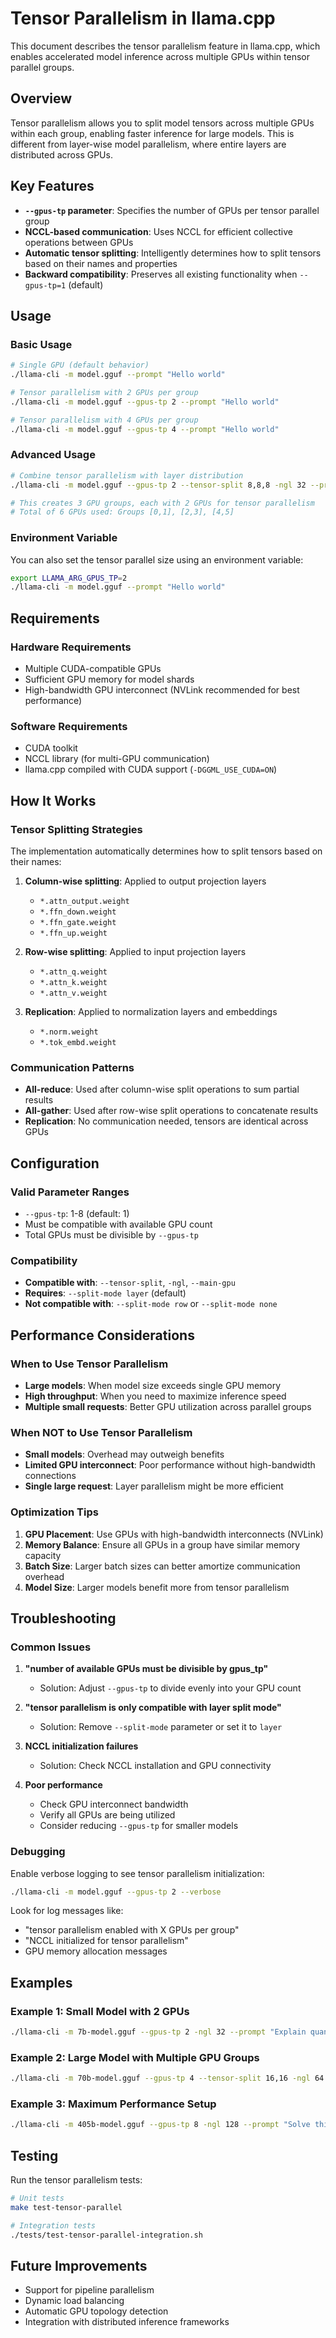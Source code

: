 # Tensor Parallelism in llama.cpp

This document describes the tensor parallelism feature in llama.cpp, which enables accelerated model inference across multiple GPUs within tensor parallel groups.

## Overview

Tensor parallelism allows you to split model tensors across multiple GPUs within each group, enabling faster inference for large models. This is different from layer-wise model parallelism, where entire layers are distributed across GPUs.

## Key Features

- **`--gpus-tp` parameter**: Specifies the number of GPUs per tensor parallel group
- **NCCL-based communication**: Uses NCCL for efficient collective operations between GPUs
- **Automatic tensor splitting**: Intelligently determines how to split tensors based on their names and properties
- **Backward compatibility**: Preserves all existing functionality when `--gpus-tp=1` (default)

## Usage

### Basic Usage

```bash
# Single GPU (default behavior)
./llama-cli -m model.gguf --prompt "Hello world"

# Tensor parallelism with 2 GPUs per group
./llama-cli -m model.gguf --gpus-tp 2 --prompt "Hello world"

# Tensor parallelism with 4 GPUs per group
./llama-cli -m model.gguf --gpus-tp 4 --prompt "Hello world"
```

### Advanced Usage

```bash
# Combine tensor parallelism with layer distribution
./llama-cli -m model.gguf --gpus-tp 2 --tensor-split 8,8,8 -ngl 32 --prompt "Hello world"

# This creates 3 GPU groups, each with 2 GPUs for tensor parallelism
# Total of 6 GPUs used: Groups [0,1], [2,3], [4,5]
```

### Environment Variable

You can also set the tensor parallel size using an environment variable:

```bash
export LLAMA_ARG_GPUS_TP=2
./llama-cli -m model.gguf --prompt "Hello world"
```

## Requirements

### Hardware Requirements

- Multiple CUDA-compatible GPUs
- Sufficient GPU memory for model shards
- High-bandwidth GPU interconnect (NVLink recommended for best performance)

### Software Requirements

- CUDA toolkit
- NCCL library (for multi-GPU communication)
- llama.cpp compiled with CUDA support (`-DGGML_USE_CUDA=ON`)

## How It Works

### Tensor Splitting Strategies

The implementation automatically determines how to split tensors based on their names:

1. **Column-wise splitting**: Applied to output projection layers
   - `*.attn_output.weight`
   - `*.ffn_down.weight`
   - `*.ffn_gate.weight`
   - `*.ffn_up.weight`

2. **Row-wise splitting**: Applied to input projection layers
   - `*.attn_q.weight`
   - `*.attn_k.weight`
   - `*.attn_v.weight`

3. **Replication**: Applied to normalization layers and embeddings
   - `*.norm.weight`
   - `*.tok_embd.weight`

### Communication Patterns

- **All-reduce**: Used after column-wise split operations to sum partial results
- **All-gather**: Used after row-wise split operations to concatenate results
- **Replication**: No communication needed, tensors are identical across GPUs

## Configuration

### Valid Parameter Ranges

- `--gpus-tp`: 1-8 (default: 1)
- Must be compatible with available GPU count
- Total GPUs must be divisible by `--gpus-tp`

### Compatibility

- **Compatible with**: `--tensor-split`, `-ngl`, `--main-gpu`
- **Requires**: `--split-mode layer` (default)
- **Not compatible with**: `--split-mode row` or `--split-mode none`

## Performance Considerations

### When to Use Tensor Parallelism

- **Large models**: When model size exceeds single GPU memory
- **High throughput**: When you need to maximize inference speed
- **Multiple small requests**: Better GPU utilization across parallel groups

### When NOT to Use Tensor Parallelism

- **Small models**: Overhead may outweigh benefits
- **Limited GPU interconnect**: Poor performance without high-bandwidth connections
- **Single large request**: Layer parallelism might be more efficient

### Optimization Tips

1. **GPU Placement**: Use GPUs with high-bandwidth interconnects (NVLink)
2. **Memory Balance**: Ensure all GPUs in a group have similar memory capacity
3. **Batch Size**: Larger batch sizes can better amortize communication overhead
4. **Model Size**: Larger models benefit more from tensor parallelism

## Troubleshooting

### Common Issues

1. **"number of available GPUs must be divisible by gpus_tp"**
   - Solution: Adjust `--gpus-tp` to divide evenly into your GPU count

2. **"tensor parallelism is only compatible with layer split mode"**
   - Solution: Remove `--split-mode` parameter or set it to `layer`

3. **NCCL initialization failures**
   - Solution: Check NCCL installation and GPU connectivity

4. **Poor performance**
   - Check GPU interconnect bandwidth
   - Verify all GPUs are being utilized
   - Consider reducing `--gpus-tp` for smaller models

### Debugging

Enable verbose logging to see tensor parallelism initialization:

```bash
./llama-cli -m model.gguf --gpus-tp 2 --verbose
```

Look for log messages like:
- "tensor parallelism enabled with X GPUs per group"
- "NCCL initialized for tensor parallelism"
- GPU memory allocation messages

## Examples

### Example 1: Small Model with 2 GPUs
```bash
./llama-cli -m 7b-model.gguf --gpus-tp 2 -ngl 32 --prompt "Explain quantum computing"
```

### Example 2: Large Model with Multiple GPU Groups
```bash
./llama-cli -m 70b-model.gguf --gpus-tp 4 --tensor-split 16,16 -ngl 64 --prompt "Write a story"
```

### Example 3: Maximum Performance Setup
```bash
./llama-cli -m 405b-model.gguf --gpus-tp 8 -ngl 128 --prompt "Solve this problem" -n 100
```

## Testing

Run the tensor parallelism tests:

```bash
# Unit tests
make test-tensor-parallel

# Integration tests
./tests/test-tensor-parallel-integration.sh
```

## Future Improvements

- Support for pipeline parallelism
- Dynamic load balancing
- Automatic GPU topology detection
- Integration with distributed inference frameworks
